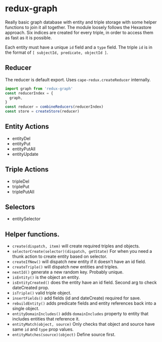 # redux-graph

Really basic graph database with entity and triple storage with some helper functions to join it all together. The module loosely follows the Hexastore approach. Six indices are created for every triple, in order to access them as fast as it is possible.

Each entity must have a unique `id` field and a `type` field.
The triple `id` is in the format of `[ subjectId, predicate, objectId ]`.

## Reducer

The reducer is default export. Uses `cape-redux.createReducer` internally.

```javascript
import graph from 'redux-graph'
const reducerIndex = {
  graph,
}
const reducer = combineReducers(reducerIndex)
const store = createStore(reducer)
```

## Entity Actions

* entityDel
* entityPut
* entityPutAll
* entityUpdate

## Triple Actions

* tripleDel
* triplePut
* triplePutAll

## Selectors

* entitySelector

## Helper functions.

* `create(dispatch, item)` will create required triples and objects.
* `selectorCreate(selector)(dispatch, getState)` For when you need a thunk action to create entity based on selector.
* `createIfNew()` will dispatch new entity if it doesn't have an id field.
* `createTriple()` will dispatch new entities and triples.
* `nextId()` generate a new random key. Probably unique.
* `isEntity()` is the object an entity.
* `isEntityCreated()` does the entity have an id field. Second arg to check dateCreated prop.
* `isTriple()` valid triple object.
* `insertFields()` add fields (id and dateCreate) required for save.
* `rebuildEntity()` adds predicate fields and entity references back into a single object.
* `entityDomainIncludes()` adds `domainIncludes` property to entity that includes entities that reference it.
* `entityMatch(object, source)` Only checks that object and source have same `id` and `type` prop values.
* `entityMatches(source)(object)` Define source first.
